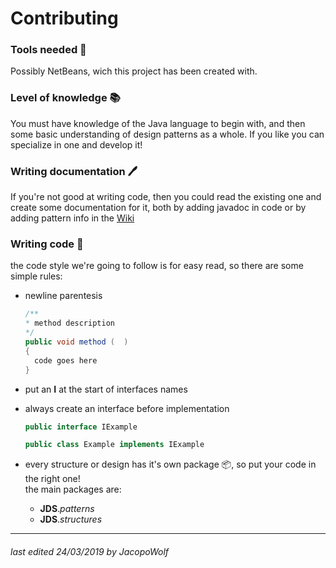 # Contributing

### Tools needed :wrench:
Possibly NetBeans, wich this project has been created with.
### Level of knowledge :books:
You must have knowledge of the Java language to begin with, and then some basic understanding of design patterns as a whole. If you like you can specialize in one and develop it! 
### Writing documentation :pen:
If you're not good at writing code, then you could read the existing one and create some documentation for it, both by adding javadoc in code or by adding pattern info in the [Wiki](https://github.com/JacopoWolf/JavaDataStructures/wiki)
### Writing code :pencil:
the code style we're going to follow is for easy read, so there are some simple rules:
* newline parentesis
  ``` java
  /**
  * method description
  */
  public void method (  )
  {
    code goes here
  }
  ```
* put an __I__ at the start of interfaces names

* always create an interface before implementation
  ``` java
  public interface IExample
  ```
  ``` java
  public class Example implements IExample
  ```
* every structure or design has it's own package :package:, so put your code in the right one!<br>
  the main packages are: 
  * __JDS__._patterns_
  * __JDS__._structures_ 

-----
###### last edited 24/03/2019 by JacopoWolf
